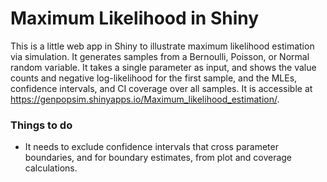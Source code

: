 Maximum Likelihood in Shiny
================

This is a little web app in Shiny to illustrate maximum likelihood
estimation via simulation. It generates samples from a Bernoulli,
Poisson, or Normal random variable. It takes a single parameter as
input, and shows the value counts and negative log-likelihood for the
first sample, and the MLEs, confidence intervals, and CI coverage over
all samples. It is accessible at
<https://genpopsim.shinyapps.io/Maximum_likelihood_estimation/>.

### Things to do

-   It needs to exclude confidence intervals that cross parameter
    boundaries, and for boundary estimates, from plot and coverage
    calculations.
